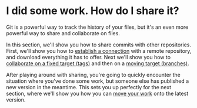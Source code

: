 # I did some work.  How do I share it?

Git is a powerful way to track the history of your files, but it's an even more powerful way to share and collaborate on files.

In this section, we'll show you how to share commits with other repositories.  First, we'll show you how to [establish a connection](remotes/remotes.md) with a remote repository, and download everything it has to offer.  Next we'll show you how to [collaborate on a fixed target (tags)](tags/tags.md) and then on a [moving target (branches)](branches/branches.md).

After playing around with sharing, you're going to quickly encounter the situation where you've done some work, but someone else has published a new version in the meantime.  This sets you up perfectly for the next section, where we'll show you how you can [move your work](../time-travel/) onto the latest version.
